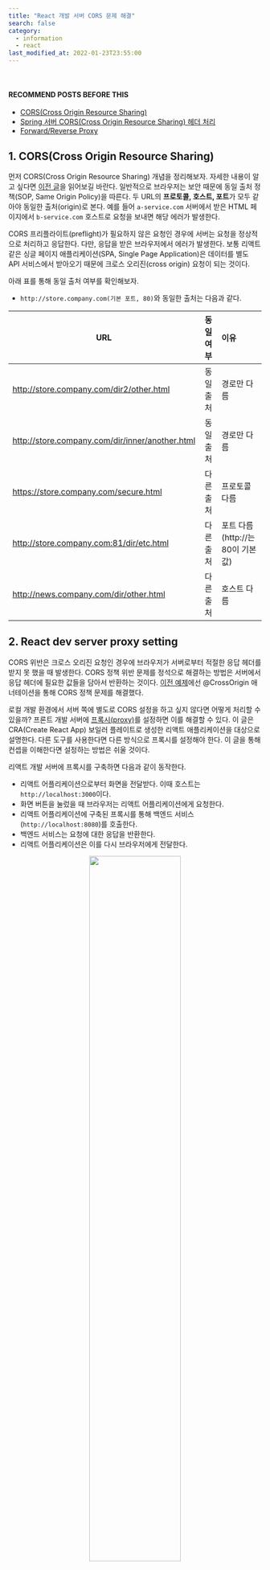 ```yaml
---
title: "React 개발 서버 CORS 문제 해결" 
search: false
category:
  - information
  - react
last_modified_at: 2022-01-23T23:55:00
---
```


<br/>

#### RECOMMEND POSTS BEFORE THIS

- [CORS(Cross Origin Resource Sharing)][cors-link] 
- [Spring 서버 CORS(Cross Origin Resource Sharing) 헤더 처리][cors-server-example-link]
- [Forward/Reverse Proxy][forward-reverse-proxy-link]

## 1. CORS(Cross Origin Resource Sharing)

먼저 CORS(Cross Origin Resource Sharing) 개념을 정리해보자. 자세한 내용이 알고 싶다면 [이전 글][cors-link]을 읽어보길 바란다. 일반적으로 브라우저는 보안 때문에 동일 출처 정책(SOP, Same Origin Policy)을 따른다. 두 URL의 **프로토콜, 호스트, 포트**가 모두 같아야 동일한 출처(origin)로 본다. 예를 들어 `a-service.com` 서버에서 받은 HTML 페이지에서 `b-service.com` 호스트로 요청을 보내면 해당 에러가 발생한다. 

CORS 프리플라이트(preflight)가 필요하지 않은 요청인 경우에 서버는 요청을 정상적으로 처리하고 응답한다. 다만, 응답을 받은 브라우저에서 에러가 발생한다. 보통 리액트 같은 싱글 페이지 애플리케이션(SPA, Single Page Application)은 데이터를 별도 API 서비스에서 받아오기 때문에 크로스 오리진(cross origin) 요청이 되는 것이다.

아래 표를 통해 동일 출처 여부를 확인해보자.

- `http://store.company.com(기본 포트, 80)`와 동일한 출처는 다음과 같다.

| URL | 동일 여부 | 이유 |
|---|:---:|:---|
| http://store.company.com/dir2/other.html | 동일 출처 | 경로만 다름 |
| http://store.company.com/dir/inner/another.html | 동일 출처 | 경로만 다름 |
| https://store.company.com/secure.html | 다른 출처 | 프로토콜 다름 |
| http://store.company.com:81/dir/etc.html | 다른 출처 | 포트 다름 (http://는 80이 기본값) |
| http://news.company.com/dir/other.html | 다른 출처 | 호스트 다름 |

## 2. React dev server proxy setting

CORS 위반은 크로스 오리진 요청인 경우에 브라우저가 서버로부터 적절한 응답 헤더를 받지 못 했을 때 발생한다. CORS 정책 위반 문제를 정석으로 해결하는 방법은 서버에서 응답 헤더에 필요한 값들을 담아서 반환하는 것이다. [이전 예제][cors-server-example-link]에선 @CrossOrigin 애너테이션을 통해 CORS 정책 문제를 해결했다. 

로컬 개발 환경에서 서버 쪽에 별도로 CORS 설정을 하고 싶지 않다면 어떻게 처리할 수 있을까? 프론트 개발 서버에 [프록시(proxy)][forward-reverse-proxy-link]를 설정하면 이를 해결할 수 있다. 이 글은 CRA(Create React App) 보일러 플레이트로 생성한 리액트 애플리케이션을 대상으로 설명한다. 다른 도구를 사용한다면 다른 방식으로 프록시를 설정해야 한다. 이 글을 통해 컨셉을 이해한다면 설정하는 방법은 쉬울 것이다.

리액트 개발 서버에 프록시를 구축하면 다음과 같이 동작한다.

- 리액트 어플리케이션으로부터 화면을 전달받다. 이때 호스트는 `http://localhost:3000`이다. 
- 화면 버튼을 눌렀을 때 브라우저는 리액트 어플리케이션에게 요청한다. 
- 리액트 어플리케이션에 구축된 프록시를 통해 백엔드 서비스(`http://localhost:8080`)를 호출한다. 
- 백엔드 서비스는 요청에 대한 응답을 반환한다.
- 리액트 어플리케이션은 이를 다시 브라우저에게 전달한다.

<p align="center">
  <img src="/images/posts/2022/react-proxy-02.png" width="60%">
</p>

<br/>

위 흐름이기 때문에 브라우저는 크로스 오리진 요청을 하지 않은 것과 동일하다. 반대로 잠시 언급했던 스프링 부트 서버에서 CORS 처리를 구축하면 다음과 같이 처리된다.

- 리액트 어플리케이션으로부터 화면을 전달받다. 이때 호스트는 `http://localhost:3000`이다. 
- 화면 버튼을 눌렀을 때 브라우저가 백엔드 서비스(`http://localhost:8080`)로 직접 요청한다. 
- 백엔드 서비스는 요청에 대한 응답을 반환한다.
- 응답 헤더 정보에 `Access-Control-Allow-Origin: http://localhost:3000`가 추가된다.
  - 이는 백엔드 서비스가 `http://localhost:3000` 출처로부터 오는 요청은 허가한다는 의미이다.

<p align="center">
  <img src="/images/posts/2022/react-proxy-01.png" width="60%">
</p>

## 3. Example

이제 간단한 예제 코드를 작성해보자. 프록시 설정을 살펴보기 전에 먼저 구현 코드를 살펴본다.

### 3.1. React application

리액트 코드를 먼저 살펴본다. `axios`는 `URI`가 상대 경로인지 절대 경로인지에 따라 동작 방법이 다르다. 상대 경로는 페이지 출처(origin)로 요청을 보내고, 절대 경로는 지정한 도메인에 해당하는 서버로 요청을 보낸다.

- non cors header 버튼 
  - `localhost:8080` 서버로 직접 요청하고, CORS 관련 응답 헤더 정보를 받지 못한다.
- cors header 버튼 
  - `localhost:8080` 서버로 직접 요청하고, CORS 관련 응답 헤더 정보를 받다.
- nonProxy 버튼 
  - `localhost:3000` 리액트 어플리케이션으로 요청하고, 경로에 따른 프록시 설정을 하지 않는다. 
- proxy 버튼 
  - `localhost:3000` 리액트 어플리케이션으로 요청하고, 경로에 따른 프록시 설정을 수행한다. 

```jsx
import './App.css';
import {useState} from "react";
import axios from "axios";

function App() {

    const [message, setMessage] = useState('');

    const responseHandler = ({data}) => {
        setMessage(data);
        return data;
    };

    const errorHandler = ({message}) => {
        setMessage(message);
        return message;
    };

    const onNonCorsHeaderHandler = () => {
        axios.get('http://localhost:8080/not-cors')
            .then(responseHandler)
            .catch(errorHandler);
    };

    const onCorsHeaderHandler = () => {
        axios.get('http://localhost:8080/cors').then(responseHandler);
    };

    const onNonProxyHandler = () => {
        axios.get('/not-proxy')
            .then(responseHandler)
            .catch(errorHandler);
    };

    const onProxyHandler = () => {
        axios.get('/proxy').then(responseHandler);
    };

    return (
        <div className="App">
            <p>
                {message}
            </p>
            <div>
                <button onClick={onNonCorsHeaderHandler}>non cors header</button>
                <button onClick={onCorsHeaderHandler}>cors header</button>
                <button onClick={onNonProxyHandler}>nonProxy</button>
                <button onClick={onProxyHandler}>proxy</button>
            </div>
        </div>
    );
}

export default App;
```

### 3.2. Spring server controller

다음과 같은 코드를 통해 요청을 처리한다. 

- /not-cors 경로
  - 별도 CORS 정책 설정이 없다.
- /cors 경로
  - `http://localhost:3000` 서버를 위한 CORS 정책을 설정한다.
- /not-proxy 경로
  - 별도 CORS 정책 설정이 없다.
- /proxy 경로
  - 별도 CORS 정책 설정이 없다.

```java
package blog.in.action.controller;

import org.springframework.web.bind.annotation.CrossOrigin;
import org.springframework.web.bind.annotation.GetMapping;
import org.springframework.web.bind.annotation.RestController;

@RestController
public class CorsController {

    @GetMapping(value = {"", "/"})
    public String index() {
        System.out.println("index");
        return "index";
    }

    @GetMapping(value = "/not-cors")
    public String notCors() {
        System.out.println("not-cors");
        return "notCors";
    }

    @CrossOrigin("http://localhost:3000")
    @GetMapping(value = "/cors")
    public String cors() {
        System.out.println("cors");
        return "cors";
    }

    @GetMapping(value = "/not-proxy")
    public String notProxy() {
        System.out.println("not-proxy");
        return "notProxy";
    }

    @GetMapping(value = "/proxy")
    public String proxy() {
        System.out.println("proxy");
        return "proxy";
    }
}
```

### 3.3. Setting proxy in package.json 

CRA를 통해 생성한 리액트 애플리케이션은 `package.json` 파일을 통해 쉽게 프록시를 설정할 수 있다. package.json 파일에 `proxy` 프로퍼티를 추가한다. `react-scripts`가 `0.2.3` 버전 이상일 경우에 가능한 것으로 보인다.

> Proxying API Requests in Development<br/>
> Note: this feature is available with react-scripts@0.2.3 and higher.

아래와 같이 설정한다.

```json
{
  "name": "front-end",
  "version": "0.1.0",
  "private": true,
  "dependencies": {
    "@testing-library/jest-dom": "^5.16.1",
    "@testing-library/react": "^12.1.2",
    "@testing-library/user-event": "^13.5.0",
    "axios": "^0.25.0",
    "http-proxy-middleware": "^2.0.1",
    "react": "^17.0.2",
    "react-dom": "^17.0.2",
    "react-scripts": "5.0.0",
    "web-vitals": "^2.1.4"
  },
  "scripts": {
    "start": "react-scripts start",
    "build": "react-scripts build",
    "test": "react-scripts test",
    "eject": "react-scripts eject"
  },
  
  ...

  "proxy": "http://localhost:8080" // this
}
```

위처럼 프록시를 설정하고 브라우저에서 각 버튼을 눌러 응답을 살펴보자. 

- non cors header 버튼
  - `localhost:8080` 서버로 직접 요청한다.
  - CORS 정책 위반에 대한 에러 메시지가 출력된다.
  - `axios` 모듈의 `catch` 부분에서 에러 메시지를 화면에 출력한다. 
- cors header 버튼 
  - `localhost:8080` 서버로 직접 요청한다.
  - 서버로부터 전달받은 데이터를 정상적으로 화면에 출력한다.
  - 스프링 서버에서 CORS 정책 관련된 설정을 수행하고 있기 때문이다.
- nonProxy 버튼 
  - `localhost:3000` 리액트 어플리케이션으로 요청한다.
  - 프록시 설정으로 인해 백엔드 서비스로 요청이 전달된다.
  - 서버로부터 전달받은 데이터를 정상적으로 화면에 출력한다.
- proxy 버튼 
  - `localhost:3000` 리액트 어플리케이션으로 요청한다.
  - 프록시 설정으로 인해 백엔드 서비스로 요청이 전달된다.
  - 서버로부터 전달받은 데이터를 정상적으로 화면에 출력한다.

<p align="center">
  <img src="/images/posts/2022/react-proxy-03.gif" width="100%" class="image__border">
</p>

## 3.4. http-proxy-middleware library

위 테스트를 보면 nonProxy 버튼과 proxy 버튼의 차이점을 느끼지 못 했을 것이다. 사실 두 기능은 동일하게 동작한다. package.json 파일을 통해 프록시를 설정한 경우 상대 경로 URI로 보내는 모든 요청은 프록시를 통해 스프링 서버로 연결되기 때문이다. 

package.json 설정처럼 모든 요청이 프록시를 거쳐가는 것이 아니라 특정 요청만 프록시를 사용하고 싶다면 어떻게 해야 할까? 이를 조금 더 유연하게 설정하고 싶은 경우 `http-proxy-middleware` 라이브러리를 사용할 수 있다. 라이브러리이기 때문에 CRA 프로젝트 여부는 중요하지 않다.

> Proxying API Requests in Development<br/>
> If the proxy option is not flexible enough for you, alternatively you can:
> - Configure the proxy yourself (this option is using http-proxy-middleware.)
> - Enable CORS on your server (here’s how to do it for Express).
> - Use environment variables to inject the right server host and port into your app.

아래 명령어를 사용하 설치한다.

```
$ npm install http-proxy-middleware
```

프록시 미들웨어를 위한 설정 파일을 만든다.

- `/src` 폴더에 `setupProxy.js` 파일을 생성한다.
- API 요청 경로가 `/proxy`인 경우만 `http://localhost:8080` 서버로 요청을 전달한다.

```javascript
const {createProxyMiddleware} = require('http-proxy-middleware')

module.exports = app => {
    app.use('/proxy',
        createProxyMiddleware(
            {
                target: 'http://localhost:8080',
                changeOrigin: true,
            }
        )
    )
}
```

위 설정 후 테스트를 하면 다음과 같은 결과를 얻는다.

- nonProxy 버튼 
  - `localhost:3000` 리액트 어플리케이션으로 요청한다.
  - `/not-proxy` 경로에 해당하는 프록시 설정이 존재하지 않다.
  - `localhost:3000` 호스트에는 `/not-proxy` 요청을 받아줄 경로가 없으므로 `404(NOT FOUND)` 에러가 발생한다.
- proxy 버튼
  - `localhost:3000` 리액트 어플리케이션으로 요청한다.
  - `/proxy` 경로에 해당하는 프록시 설정이 존재한다.
  - `http://localhost:8080` 호스트 서버로부터 전달받은 데이터를 정상적으로 화면에 출력한다.

<p align="center">
  <img src="/images/posts/2022/react-proxy-04.gif" width="100%" class="image__border">
</p>

## CLOSING

크로스 오리진 요청은 서버에서 정상적인 요청과 응답은 일어나지만, 브라우저에서 에러가 발생한다는 사실을 명심하길 바란다. 포스트맨(PostMan), 인썸니아(Insomnia), cURL 같은 도구를 사용하면 CORS 정책 위반 관련 에러가 발생하지 않지만, 브라우저에서 발생한다. 

package.json 파일을 통한 프록시 설정은 로컬 개발 환경에서만 적용 가능하다. nginx 같은 웹 서버를 따로 사용할 것이라면 `nginx.conf` 설정으로 트래픽을 애플리케이션 서버로 라우팅하면 된다.

#### TEST CODE REPOSITORY

- <https://github.com/Junhyunny/blog-in-action/tree/master/2022-01-23-react-proxy>

#### RECOMMEND NEXT POSTS

- [React 환경 변수 설정과 실행 환경 분리][react-env-variable-setting-link]

#### REFERENCE

- <https://github.com/chimurai/http-proxy-middleware>
- <https://create-react-app.dev/docs/proxying-api-requests-in-development/>
- <https://evan-moon.github.io/2020/05/21/about-cors/>
- [React 개발환경에서의 CORS를 위한 proxy 설정][react-dev-cors-link]

[cors-link]: https://junhyunny.github.io/information/cors/
[cors-server-example-link]: https://junhyunny.github.io/spring-boot/vue.js/cors-example/
[forward-reverse-proxy-link]: https://junhyunny.github.io/information/forward-reverse-proxy/
[react-env-variable-setting-link]: https://junhyunny.github.io/react/react-env-variable-setting/

[react-dev-cors-link]: https://velog.io/@tw4204/React-%EA%B0%9C%EB%B0%9C%ED%99%98%EA%B2%BD%EC%97%90%EC%84%9C%EC%9D%98-CORS%EB%A5%BC-%EC%9C%84%ED%95%9C-proxy-%EC%84%A4%EC%A0%95
